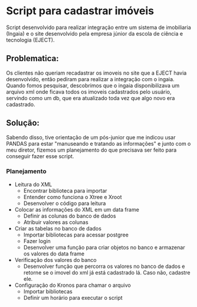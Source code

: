 # Script para cadastrar imóveis 

Script desenvolvido para realizar integração entre um sistema de imobiliaria (Ingaia) e o site desenvolvido pela empresa júnior da escola de ciência e tecnologia (EJECT).

## Problematica:

Os clientes não queriam recadastrar os imoveis no site que a EJECT havia desenvolvido, então pediram para realizar a integração com o ingaia. Quando fomos pesquisar, descobrimos que o ingaia disponibilizava um arquivo xml onde ficava todos os imoveis cadastrados pelo usuário, servindo como um db, que era atualizado toda vez que algo novo era cadastrado.

## Solução:

Sabendo disso, tive orientação de um pós-junior que me indicou usar PANDAS para estar "manuseando e tratando as informações" e junto com o meu diretor, fizemos um planejamento do que precisava ser feito para conseguir fazer esse script.

### Planejamento
- Leitura do XML
  - Encontrar biblioteca para importar
  - Entender como funciona o Xtree e Xroot
  - Desenvolver o código para leitura
- Colocar as informações do XML em um data frame
  - Definir as colunas do banco de dados 
  - Atribuir valores as colunas
- Criar as tabelas no banco de dados
  - Importar bibliotecas para acessar postgree
  - Fazer login 
  - Desenvolver uma função para criar objetos no banco e armazenar os valores do data frame
- Verificação dos valores do banco 
  - Desenvolver função que percorra os valores no banco de dados e retorne se o imovel do xml já está cadastrado lá. Caso não, cadastre ele.
- Configuração do Kronos para chamar o arquivo
  - Importar bibliotecas 
  - Definir um horário para executar o script 


